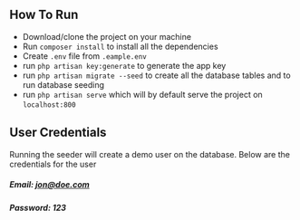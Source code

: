## How To Run
- Download/clone the project on your machine
- Run `composer install` to install all the dependencies 
- Create `.env` file from `.eample.env`
- run `php artisan key:generate` to generate the app key
- run `php artisan migrate --seed` to create all the database tables and to run database seeding
- run `php artisan serve` which will by default serve the project on `localhost:800`

## User Credentials
Running the seeder will create a demo user on the database. Below are the credentials for the user
##### Email: jon@doe.com
##### Password: 123
